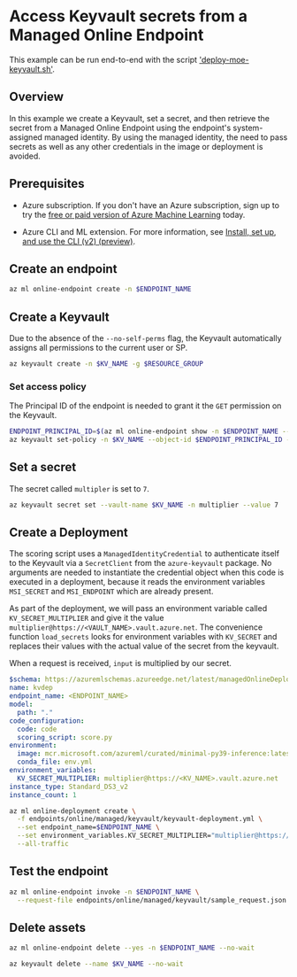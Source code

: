 # Access Keyvault secrets from a Managed Online Endpoint

This example can be run end-to-end with the script ['deploy-moe-keyvault.sh'](../../../../deploy-moe-keyvault.sh).

## Overview
In this example we create a Keyvault, set a secret, and then retrieve the secret from a Managed Online Endpoint using the endpoint's system-assigned managed identity. By using the managed identity, the need to pass secrets as well as any other credentials in the image or deployment is avoided.

## Prerequisites
* Azure subscription. If you don't have an Azure subscription, sign up to try the [free or paid version of Azure Machine Learning](https://azure.microsoft.com/free/) today.

* Azure CLI and ML extension. For more information, see [Install, set up, and use the CLI (v2) (preview)](how-to-configure-cli.md).

## Create an endpoint

```bash
az ml online-endpoint create -n $ENDPOINT_NAME 
```

## Create a Keyvault
Due to the absence of the `--no-self-perms` flag, the Keyvault automatically assigns all permissions to the current user or SP.

```bash 
az keyvault create -n $KV_NAME -g $RESOURCE_GROUP
```

### Set access policy
The Principal ID of the endpoint is needed to grant it the `GET` permission on the Keyvault. 
```bash
ENDPOINT_PRINCIPAL_ID=$(az ml online-endpoint show -n $ENDPOINT_NAME --query identity.principal_id -o tsv)
az keyvault set-policy -n $KV_NAME --object-id $ENDPOINT_PRINCIPAL_ID --secret-permissions get
```

## Set a secret
The secret called `multipler` is set to `7`. 
```bash
az keyvault secret set --vault-name $KV_NAME -n multiplier --value 7
```

## Create a Deployment

The scoring script uses a `ManagedIdentityCredential` to authenticate itself to the Keyvault via a `SecretClient` from the `azure-keyvault` package. No arguments are needed to instantiate the credential object when this code is executed in a deployment, because it reads the environment variables `MSI_SECRET` and `MSI_ENDPOINT` which are already present.

As part of the deployment, we will pass an environment variable called `KV_SECRET_MULTIPLIER` and give it the value `multiplier@https://<VAULT_NAME>.vault.azure.net`. The convenience function `load_secrets` looks for environment variables with `KV_SECRET` and replaces their values with the actual value of the secret from the keyvault. 

When a request is received, `input` is multiplied by our secret. 

```yml
$schema: https://azuremlschemas.azureedge.net/latest/managedOnlineDeployment.schema.json
name: kvdep
endpoint_name: <ENDPOINT_NAME>
model:
  path: "."
code_configuration:
  code: code
  scoring_script: score.py
environment:
  image: mcr.microsoft.com/azureml/curated/minimal-py39-inference:latest
  conda_file: env.yml
environment_variables:
  KV_SECRET_MULTIPLIER: multiplier@https://<KV_NAME>.vault.azure.net
instance_type: Standard_DS3_v2
instance_count: 1
```

```bash
az ml online-deployment create \
  -f endpoints/online/managed/keyvault/keyvault-deployment.yml \
  --set endpoint_name=$ENDPOINT_NAME \
  --set environment_variables.KV_SECRET_MULTIPLIER="multiplier@https://$KV_NAME.vault.azure.net" \
  --all-traffic
```

## Test the endpoint
```bash
az ml online-endpoint invoke -n $ENDPOINT_NAME \
  --request-file endpoints/online/managed/keyvault/sample_request.json
``` 

## Delete assets

```bash
az ml online-endpoint delete --yes -n $ENDPOINT_NAME --no-wait
```

```bash
az keyvault delete --name $KV_NAME --no-wait
```
